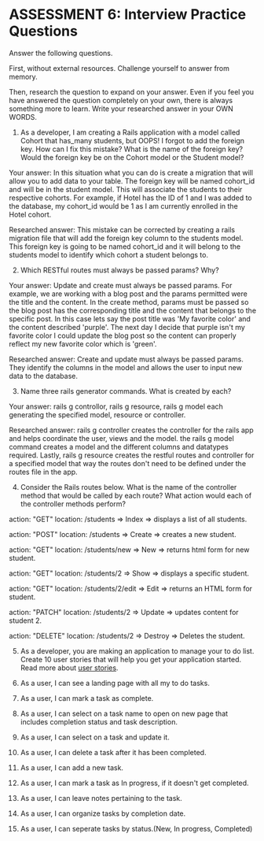 # ASSESSMENT 6: Interview Practice Questions

Answer the following questions.

First, without external resources. Challenge yourself to answer from memory.

Then, research the question to expand on your answer. Even if you feel you have answered the question completely on your own, there is always something more to learn. Write your researched answer in your OWN WORDS.

1. As a developer, I am creating a Rails application with a model called Cohort that has_many students, but OOPS! I forgot to add the foreign key. How can I fix this mistake? What is the name of the foreign key? Would the foreign key be on the Cohort model or the Student model?

Your answer: In this situation what you can do is create a migration that will allow you to add data to your table. The foreign key will be named cohort_id and will be in the student model. This will associate the students to their respective cohorts. For example, if Hotel has the ID of 1 and I was added to the database, my cohort_id would be 1 as I am currently enrolled in the Hotel cohort. 

Researched answer: This mistake can be corrected by creating a rails migration file that will add the foreign key column to the students model. This foreign key is going to be named cohort_id and it will belong to the students model to identify which cohort a student belongs to. 

2. Which RESTful routes must always be passed params? Why?

Your answer: Update and create must always be passed params. For example, we are working with a blog post and the params permitted were the title and the content. In the create method, params must be passed so the blog post has the corresponding title and the content that belongs to the specific post. In this case lets say the post title was 'My favorite color' and the content described 'purple'. The next day I decide that purple isn't my favorite color I could update the blog post so the content can properly reflect my new favorite color which is 'green'. 

Researched answer: Create and update must always be passed params. They identify the columns in the model and allows the user to input new data to the database.

3. Name three rails generator commands. What is created by each?

Your answer: rails g controllor, rails g resource, rails g model each generating the specified model, resource or controller.

Researched answer: rails g controller creates the controller for the rails app and helps coordinate the user, views and the model. the rails g model command creates a model and the different columns and datatypes required. Lastly, rails g resource creates the restful routes and controller for a specified model that way the routes don't need to be defined under the routes file in the app. 

4. Consider the Rails routes below. What is the name of the controller method that would be called by each route? What action would each of the controller methods perform?

action: "GET" location: /students => Index => displays a list of all students.

action: "POST" location: /students => Create => creates a new student.

action: "GET" location: /students/new => New => returns html form for new student.

action: "GET" location: /students/2 => Show => displays a specific student.

action: "GET" location: /students/2/edit => Edit => returns an HTML form for student.

action: "PATCH" location: /students/2 => Update => updates content for student 2.

action: "DELETE" location: /students/2 => Destroy => Deletes the student.

5. As a developer, you are making an application to manage your to do list. Create 10 user stories that will help you get your application started. Read more about [user stories](https://www.atlassian.com/agile/project-management/user-stories).

1. As a user, I can see a landing page with all my to do tasks.

2. As a user, I can mark a task as complete.

3. As a user, I can select on a task name to open on new page that includes completion status and task description.

4. As a user, I can select on a task and update it. 

5. As a user, I can delete a task after it has been completed. 

6. As a user, I can add a new task. 

7. As a user, I can mark a task as In progress, if it doesn't get completed. 

8. As a user, I can leave notes pertaining to the task. 

9. As a user, I can organize tasks by completion date.

10. As a user, I can seperate tasks by status.(New, In progress, Completed)
